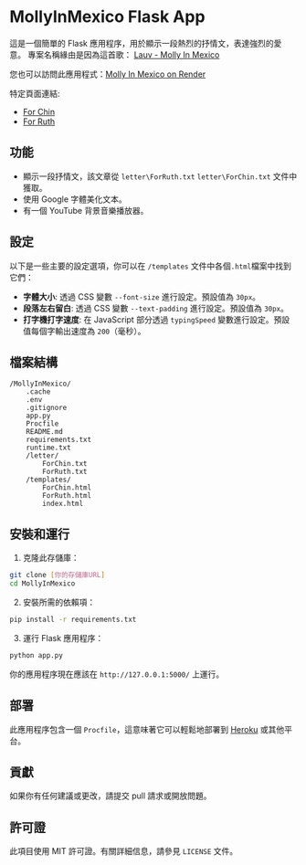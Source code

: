 # MollyInMexico Flask App

這是一個簡單的 Flask 應用程序，用於顯示一段熱烈的抒情文，表達強烈的愛意。
專案名稱緣由是因為這首歌： [Lauv - Molly In Mexico](https://open.spotify.com/track/7diY4bRXZ7ca6BEGNlz3xL?si=8IHecmARTqidwQtmBXZO_g)

您也可以訪問此應用程式：[Molly In Mexico on Render](https://molly-in-mexico.onrender.com/)

特定頁面連結:
- [For Chin](https://molly-in-mexico.onrender.com/ForChin)
- [For Ruth](https://molly-in-mexico.onrender.com/ForRuth)


## 功能

- 顯示一段抒情文，該文章從 `letter\ForRuth.txt` `letter\ForChin.txt` 文件中獲取。
- 使用 Google 字體美化文本。
- 有一個 YouTube 背景音樂播放器。

## 設定

以下是一些主要的設定選項，你可以在 `/templates` 文件中各個`.html`檔案中找到它們：

- **字體大小**: 透過 CSS 變數 `--font-size` 進行設定。預設值為 `30px`。
- **段落左右留白**: 透過 CSS 變數 `--text-padding` 進行設定。預設值為 `30px`。
- **打字機打字速度**: 在 JavaScript 部分透過 `typingSpeed` 變數進行設定。預設值每個字輸出速度為 `200`（毫秒）。

## 檔案結構

```
/MollyInMexico/
    .cache
    .env
    .gitignore
    app.py
    Procfile
    README.md
    requirements.txt
    runtime.txt
    /letter/
        ForChin.txt
        ForRuth.txt
    /templates/
        ForChin.html
        ForRuth.html
        index.html
```

## 安裝和運行

1. 克隆此存儲庫：

```bash
git clone [你的存儲庫URL]
cd MollyInMexico
```

2. 安裝所需的依賴項：

```bash
pip install -r requirements.txt
```

3. 運行 Flask 應用程序：

```bash
python app.py
```

你的應用程序現在應該在 `http://127.0.0.1:5000/` 上運行。

## 部署

此應用程序包含一個 `Procfile`，這意味著它可以輕鬆地部署到 [Heroku](https://www.heroku.com/) 或其他平台。

## 貢獻

如果你有任何建議或更改，請提交 pull 請求或開放問題。

## 許可證

此項目使用 MIT 許可證。有關詳細信息，請參見 `LICENSE` 文件。
